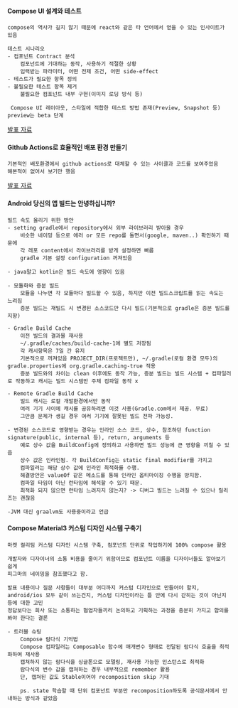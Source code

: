 #### Compose UI 설계와 테스트
	compose의 역사가 길지 않기 때문에 react와 같은 타 언어에서 얻을 수 있는 인사이트가 있음

	테스트 시나리오
	- 컴포넌트 Contract 분석
		컴포넌트에 기대하는 동작, 사용하기 적절한 상황
		입력받는 파라미터, 어떤 전제 조건, 어떤 side-effect
	- 테스트가 필요한 항목 정의
	- 불필요한 테스트 항목 제거
		불필요한 컴포넌트 내부 구현(이미지 로딩 방식 등)

	 Compose UI 레이아웃, 스타일에 적합한 테스트 방법 존재(Preview, Snapshot 등)
	preview는 beta 단계
[발표 자료](https://speakerdeck.com/wisemuji/droidknights-2024-compose-ui-keomponeonteu-seolgyewa-teseuteu?slide=18)

#### Github Actions로 효율적인 배포 환경 만들기
	기본적인 배포환경에서 github actions로 대체할 수 있는 사이클과 코드를 보여주었음
	해본적이 없어서 보기만 했음
[발표 자료](https://github.com/kts6056/droidknights-2024-github-actions)


#### Android 당신의 앱 빌드는 안녕하십니까?
	빌드 속도 올리기 위한 방안
	- setting gradle에서 repository에서 외부 라이브러리 받아올 경우
		비슷한 네이밍 등으로 에러 or 모든 repo를 돌면서(google, maven..) 확인하기 때문에
		각 레포 content에서 라이브러리를 받게 설정하면 빠름
		gradle 기본 설정 configuration 꺼져있음
		
	- java말고 kotlin은 빌드 속도에 영향이 있음
	
	- 모듈화와 증분 빌드
		모듈을 나누면 각 모듈마다 빌드할 수 있음, 하지만 이전 빌드스크립트를 읽는 속도는 느려짐
		증분 빌드는 재빌드 시 변경된 소스코드만 다시 빌드(기본적으로 gradle은 증분 빌드를 지향)
		
	- Gradle Build Cache
		이전 빌드의 결과물 재사용
		~/.gradle/caches/build-cache-1에 별도 저장됨
		각 캐시항목은 7일 간 유지
		기본적으로 꺼져있음 PROJECT_DIR(프로젝트만), ~/.gradle(로컬 환경 모두)의 gradle.properties에 org.gradle.caching-true 적용
		증분 빌드와의 차이는 clean 이후에도 동작 가능, 증분 빌드는 빌드 시스템 + 컴파일러로 작동하고 캐시는 빌드 시스템만 주체 컴파일 동작 x
	
	- Remote Gradle Build Cache
		빌드 캐시는 로컬 개발환경에서만 동작
		여러 기기 사이에 캐시를 공유하려면 이것 사용(Gradle.com에서 제공. 무료)
		그만큼 문제가 생길 경우 여러 기기에 잘못된 빌드 전파 가능성.
	
	- 변경된 소스코드로 영향받는 경우는 인라인 소스 코드, 상수, 참조하던 function signature(public, internal 등), return, arguments 등
		예로 상수 값을 BuildConfig에 정의하고 사용하면 빌드 성능에 큰 영향을 끼칠 수 있음
		상수 값은 인라인됨. 각 BuildConfig는 static final modifier를 가지고 
		컴파일러는 해당 상수 값에 인라인 최적화를 수행.
		해결방안은 valueOf 같은 메소드를 통해 인라인 옵티마이징 수행을 방지함.
		컴파일 타임이 아닌 런타임에 해석할 수 있기 때문. 
		최적화 되지 않으면 런타임 느려지지 않는지? -> 디버그 빌드는 느려질 수 있으나 릴리즈는 괜찮음
	
	-JVM 대신 graalvm도 사용중이라고 언급


#### Compose Material3 커스텀 디자인 시스템 구축기
	마켓 컬리팀 커스텀 디자인 시스템 구축, 컴포넌트 단위로 작업하기에 100% compose 활용
	
	개발자와 디자이너의 소통 비용을 줄이기 위함이므로 컴포넌트 이름을 디자이너들도 알아보기 쉽게 
	피그마의 네이밍을 참조했다고 함.
	
	발표 내용이나 질문 사항들이 대부분 어디까지 커스텀 디자인으로 만들어야 할지, android/ios 모두 같이 쓰는건지, 커스텀 디자인이라는 틀 안에 다시 갇히는 것이 아닌지 등에 대한 고민
	정답보다는 회사 또는 소통하는 협업자들끼리 논의하고 기획하는 과정을 충분히 가지고 합의를 봐야 한다는 결론
	
	- 트러블 슈팅
		Compose 람다식 기억법
		Compose 컴파일러는 Composable 함수에 매개변수 형태로 전달된 람다식 호출을 최적화하여 재사용
		캡쳐하지 않는 람다식을 싱글톤으로 모델링, 재사용 가능한 인스턴스로 최적화
		람다식의 변수 값을 캡쳐하는 경우 내부적으로 remember 활용
		단, 캡쳐된 값도 Stable이어야 recomposition skip 기대
	
		ps. state 학습할 때 단위 컴포넌트 부분만 recomposition하도록 공식문서에서 안내하는 방식과 같았음